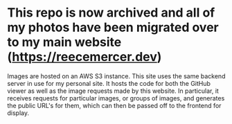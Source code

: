 # This repo is now archived and all of my photos have been migrated over to my main website (https://reecemercer.dev)

Images are hosted on an AWS S3 instance. This site uses the same backend server in use for my personal site. It hosts the code for both the GitHub viewer as well as the image requests made by this website. In particular, it receives requests for particular images, or groups of images, and generates the public URL's for them, which can then be passed off to the frontend for display.
